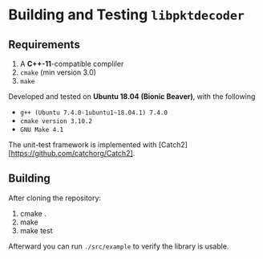 # Building and Testing `libpktdecoder`

## Requirements
1. A **C++-11**-compatible compliler
2. `cmake` (min version 3.0)
3. `make`

Developed and tested on **Ubuntu 18.04 (Bionic Beaver)**, with the following
- `g++ (Ubuntu 7.4.0-1ubuntu1~18.04.1) 7.4.0`
- `cmake version 3.10.2`
- `GNU Make 4.1`

The unit-test framework is implemented with [Catch2][https://github.com/catchorg/Catch2].

## Building
After cloning the repository:
1. cmake .
2. make
3. make test

Afterward you can run `./src/example` to verify the library is usable.
